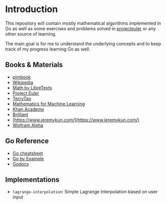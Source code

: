 # Introduction

This repository will contain mostly mathematical algorithms implemented in Go as well as some exercises and problems solved in [projecteuler](https://projecteuler.net) or any other source of learning. 

The main goal is for me to understand the underlying concepts and to keep track of my progress learning Go as well.

## Books & Materials

- [pimbook](https://pimbook.org/)
- [Wikipedia](https://en.wikipedia.org/)
- [Math by LibreTexts](https://math.libretexts.org/)
- [Project Euler](https://projecteuler.net/)
- [TerryTao](https://terrytao.wordpress.com/)
- [Mathematics for Machine Learning](https://mml-book.github.io/)
- [Khan Academy](https://www.khanacademy.org/)
- [Brilliant](https://brilliant.org/)
- [https://www.jeremykun.com/](https://www.jeremykun.com/)
- [Wolfram Alpha](https://www.wolframalpha.com/)

## Go Reference

- [Go cheatsheet](https://github.com/a8m/golang-cheat-sheet)
- [Go by Example](https://gobyexample.com/)
- [Godocs](https://golangdocs.com/)

## Implementations

- `lagrange-interpolation`: Simple Lagrange Interpolation based on user input
